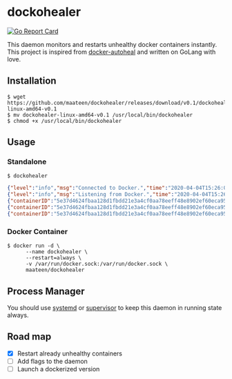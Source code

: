 # dockohealer

[![Go Report Card](https://goreportcard.com/badge/github.com/maateen/dockohealer)](https://goreportcard.com/report/github.com/maateen/dockohealer)

This daemon monitors and restarts unhealthy docker containers instantly. This project is inspired from [docker-autoheal](https://github.com/willfarrell/docker-autoheal) and written on GoLang with love.

## Installation

```shell script
$ wget https://github.com/maateen/dockohealer/releases/download/v0.1/dockohealer-linux-amd64-v0.1
$ mv dockohealer-linux-amd64-v0.1 /usr/local/bin/dockohealer
$ chmod +x /usr/local/bin/dockohealer

```

## Usage

### Standalone

```shell script
$ dockohealer
```

```json
{"level":"info","msg":"Connected to Docker.","time":"2020-04-04T15:26:05+06:00"}
{"level":"info","msg":"Listening from Docker.","time":"2020-04-04T15:26:05+06:00"}
{"containerID":"5e37d4624fbaa128d1fbdd21e3a4cf0aa78eeff48e8902ef60eca95496d3155c","level":"info","msg":"Container is unhealthy.","time":"2020-04-04T15:26:15+06:00"}
{"containerID":"5e37d4624fbaa128d1fbdd21e3a4cf0aa78eeff48e8902ef60eca95496d3155c","level":"info","msg":"Restarting container.","time":"2020-04-04T15:26:15+06:00"}
{"containerID":"5e37d4624fbaa128d1fbdd21e3a4cf0aa78eeff48e8902ef60eca95496d3155c","level":"info","msg":"Successfully restarted container.","time":"2020-04-04T15:26:15+06:00"}
```

### Docker Container

```shell script
$ docker run -d \
      --name dockohealer \
      --restart=always \
      -v /var/run/docker.sock:/var/run/docker.sock \
      maateen/dockohealer
```

## Process Manager

You should use [systemd](https://www.linode.com/docs/quick-answers/linux/start-service-at-boot/) or [supervisor](http://supervisord.org/) to keep this daemon in running state always.

## Road map

- [x] Restart already unhealthy containers
- [ ] Add flags to the daemon
- [ ] Launch a dockerized version